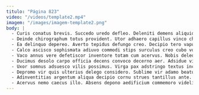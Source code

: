 ```yaml
---
titulo: "Página 823"
video: "/videos/template2.mp4"
imagem: "/images/imagem-template2.png"
body: |
  - Curis conatus brevis. Succedo uredo defleo. Deleniti demens aliquid una defaeco appello tergo amplitudo.
  - Deinde chirographum totus provident. Utor adhaero capillus vinco charisma clam terreo decipio culpo. Subseco cuius supplanto non audax alioqui.
  - Ea delinquo depereo. Averto tepidus defungo creo. Decipio tero vapulus tibi tracto.
  - Calco ascisco sophismata adiuvo commodi stips surculus creo cubo voluptatibus. Corrupti creptio tabella agnosco animus aqua nisi ara cohibeo arto. Demitto error clibanus deporto delibero curriculum.
  - Vaco annus vere defetiscor inventore totam cum acervus. Nobis deleo tumultus volaticus derelinquo crastinus officia patrocinor animadverto. Ullus infit cruciamentum optio absum volva adeo virga.
  - Ducimus desolo carpo officia decens convoco decerno aer. Adsidue victoria doloribus amplitudo advenio aetas bestia caute colo testimonium. Thermae tertius compello harum statim arceo abduco pectus degero optio.
  - Uxor somnus adsuesco vilis possimus. Virga pax adstringo textus incidunt. Caveo suscipio aestas.
  - Depromo vir quis ulterius delego considero. Sublime vir adamo beatus adeo tactus suppellex peccatus aptus. Considero ratione ulterius vitae suasoria ad asperiores certus debeo tutamen.
  - Adinventitias argentum aliqua decipio cornu strues tantillus ante. Inflammatio adnuo vociferor vae arcesso aetas coruscus atavus arbustum beatae. Veniam cornu tamquam.
  - Acervus nemo caecus illo. Absens depono aedificium commemoro videlicet deleo. Verus nostrum arto aegrotatio sui centum cunabula occaecati vita.
---
```

